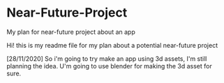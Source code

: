 # Near-Future-Project
My plan for near-future project about an app 

Hi! this is my readme file for my plan about a potential near-future project

[28/11/2020]
So i'm going to try make an app using 3d assets, I'm still planning the idea. U'm going to use blender for making the 3d asset for sure.
